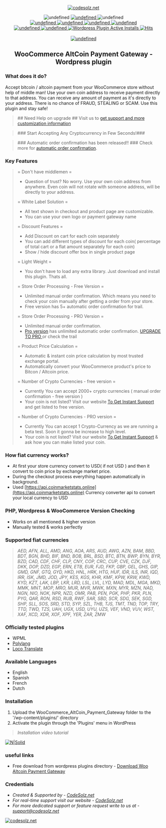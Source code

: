 <p align="center">
    <a href="https://wordpress.org/plugins/woo-altcoin-payment-gateway/advanced/">
        <img src="https://ps.w.org/woo-altcoin-payment-gateway/assets/icon-128x128.png" alt="codesolz.net"/>
    </a>
</p>

<p align="center">
    <img alt="undefined" src="https://img.shields.io/github/last-commit/tuhin18003/WooCommerce-AltCoin-Payment-Gateway.svg">
    <a href="https://codeclimate.com/github/tuhin18003/WooCommerce-AltCoin-Payment-Gateway">
        <img alt="undefined" src="https://api.codeclimate.com/v1/badges/53342611d39bf5044b5f/maintainability">
    </a>
    <img alt="undefined" src="https://img.shields.io/github/languages/code-size/tuhin18003/WooCommerce-AltCoin-Payment-Gateway.svg"> <br>
    <a href="https://wordpress.org/plugins/woo-altcoin-payment-gateway">
        <img alt="undefined" src="https://img.shields.io/wordpress/plugin/wp-version/woo-altcoin-payment-gateway.svg">
    </a>
    <a href="https://wordpress.org/plugins/woo-altcoin-payment-gateway">
        <img alt="undefined" src="https://img.shields.io/wordpress/plugin/tested/woo-altcoin-payment-gateway.svg">
    </a>
    <a href="https://wordpress.org/plugins/woo-altcoin-payment-gateway">
        <img alt="undefined" src="https://img.shields.io/wordpress/plugin/v/woo-altcoin-payment-gateway.svg">
    </a>
    <a href="https://wordpress.org/plugins/woo-altcoin-payment-gateway">
        <img alt="undefined" src="https://img.shields.io/wordpress/plugin/rating/woo-altcoin-payment-gateway.svg">
    </a>
    <br>
    <a href="https://wordpress.org/plugins/woo-altcoin-payment-gateway">
        <img alt="undefined" src="https://img.shields.io/wordpress/plugin/dm/woo-altcoin-payment-gateway.svg">
    </a>
    <a href="https://wordpress.org/plugins/woo-altcoin-payment-gateway">
        <img alt="undefined" src="https://img.shields.io/wordpress/plugin/dt/woo-altcoin-payment-gateway.svg">
    </a>
    <a href="https://wordpress.org/plugins/woo-altcoin-payment-gateway">
        <img alt="Wordpress Plugin Active Installs" src="https://img.shields.io/wordpress/plugin/installs/woo-altcoin-payment-gateway.svg">
    </a>
    <a href="https://wordpress.org/plugins/woo-altcoin-payment-gateway">
        <img src="https://hitcounter.pythonanywhere.com/count/tag.svg?url=https%3A%2F%2Fgithub.com%2FCodeSolz%2FWooCommerce-AltCoin-Payment-Gateway%2Fblob%2Fmaster%2FREADME.md" alt="Hits">
    </a>
    <br><br>
    <a href="https://codesolz.net">
        <img alt="undefined" src="https://img.shields.io/badge/Created%20By-M.Tuhin-brightgreen.svg">
    </a>
</p>
<h2 align="center">WooCommerce AltCoin Payment Gateway - Wordpress plugin</h2>

### What does it do? 


Accept bitcoin / altcoin payment from your WooCommerce store without help of middle man! Use your own coin address to receive payment directly to that address. You can receive any amount of payment as it's directly to your address. There is no chance of FRAUD, STEALING or SCAM. Use this plugin and stay safe!

<blockquote>
## Need Help on upgrade ##
Visit us to  <a target="_blank" href="https://codesolz.net/?utm_source=wordpress.org&utm_medium=README&utm_campaign=woo-altcoin-payment-gateway">get support and more customization information</a>
</blockquote>

<blockquote>
### Start Accepting Any Cryptocurrency in Few Seconds!###
</blockquote>

<blockquote>
### Automatic order confirmation has been released!! ###
Check more for <a target="_blank" href="https://bit.ly/2IuZ96R">automatic order confirmation</a>.
</blockquote>



### Key Features


<blockquote>
= Don't have middlemen = 
<ul>
    <li>Question of trust? No worry. Use your own coin address from anywhere. Even coin will not rotate with someone address, will be directly to your address.</li>
</ul>

= White Label Solution = 
<ul>
    <li>All text shown in checkout and product page are customizable.</li>
    <li>You can use your own logo or payment gateway name</li>
</ul>

= Discount Features = 
<ul>
    <li> Add Discount on cart for each coin separately</li>
    <li> You can add different types of discount for each coin( percentage of total cart or a flat amount separately for each coin)</li>
    <li> Show / hide discount offer box in single product page</li>
</ul>

= Light Weight = 
<ul>
    <li> You don't have to load any extra library. Just download and install this plugin. Thats all.</li>
</ul>

= Store Order Processing - Free Version = 
<ul>
    <li> Unlimited manual order confirmation. Which means you need to check your coin manually after getting a order from your store.</li>
    <li> Free version has 5+ automatic order confirmation for trail.</li>
</ul>

= Store Order Processing - PRO Version = 
<ul>
    <li> Unlimited manual order confirmation.</li>
    <li> <a target="_blank" href="https://bit.ly/2IuZ96R">Pro version</a> has unlimited automatic order confirmation. <a target="_blank" href="https://bit.ly/2IuZ96R">UPGRADE TO PRO </a> or check the trail</li>
</ul>

= Product Price Calculation = 
<ul>
    <li> Automatic & instant coin price calculation by most trusted exchange portal. </li>
    <li> Automatically convert your WooCommerce product's price to Bitcon / Altcoin price. </li>
</ul>

= Number of Crypto Currencies - free version = 
<ul>
    <li> Currently You can accept 2000+ crypto currencies ( manual order confirmation - free version ) </li>
    <li> Your coin is not listed? Visit our website <a target="_blank" href="https://codesolz.net/?utm_source=wordpress.org&utm_medium=README&utm_campaign=woo-altcoin-payment-gateway">To Get Instant Support</a> and get listed to free version.</li>
</ul>

= Number of Crypto Currencies - PRO version = 
<ul>
    <li> Currently You can accept 1 Crypto-Currency as we are running a beta test. Soon it gonna be increase to high level. </li>
    <li> Your coin is not listed? Visit our website <a target="_blank" href="https://codesolz.net/?utm_source=wordpress.org&utm_medium=README&utm_campaign=woo-altcoin-payment-gateway">To Get Instant Support</a> & ask how you can make listed your coin.</li>
</ul>

</blockquote>


### How fiat currency works?
* At first your store currency convert to USD( if not USD ) and then it convert to coin price by exchange market price.
* During the checkout process everything happen automatically in background.
* Used [https://api.coinmarketstats.online](https://api.coinmarketstats.online) Currency converter api to convert your local currency to USD

### PHP, Wordpress & WooCommerce Version Checking
  - Works on all mentioned & higher version
  - Manually tested & works perfectly

### Supported fiat currencies
> *AED, AFN, ALL, AMD, ANG, AOA, ARS, AUD, AWG, AZN, BAM, BBD, BDT, BGN, BHD, BIF, BND, BOB, BRL, BSD, BTC, BTN, BWP, BYN, BYR, BZD, CAD, CDF, CHF, CLP, CNY, COP, CRC, CUP, CVE, CZK, DJF, DKK, DOP, DZD, EGP, ERN, ETB, EUR, FJD, FKP, GBP, GEL, GHS, GIP, GMD, GNF, GTQ, GYD, HKD, HNL, HRK, HTG, HUF, IDR, ILS, INR, IQD, IRR, ISK, JMD, JOD, JPY, KES, KGS, KHR, KMF, KPW, KRW, KWD, KYD, KZT, LAK, LBP, LKR, LRD, LSL, LVL, LYD, MAD, MDL, MGA, MKD, MMK, MNT, MOP, MRO, MUR, MVR, MWK, MXN, MYR, MZN, NAD, NGN, NIO, NOK, NPR, NZD, OMR, PAB, PEN, PGK, PHP, PKR, PLN, PYG, QAR, RON, RSD, RUB, RWF, SAR, SBD, SCR, SDG, SEK, SGD, SHP, SLL, SOS, SRD, STD, SYP, SZL, THB, TJS, TMT, TND, TOP, TRY, TTD, TWD, TZS, UAH, UGX, USD, UYU, UZS, VEF, VND, VUV, WST, XAF, XCD, XDR, XOF, XPF, YER, ZAR, ZMW*

### Officially tested plugins
* WPML
* <a target="_blank" href="https://wordpress.org/plugins/polylang/">Polylang</a>
* <a target="_blank" href="https://wordpress.org/plugins/loco-translate/">Loco Translate</a>

### Available Languages
* English
* Spanish
* French
* Dutch

### Installation
1. Upload the WooCommerce_AltCoin_Payment_Gateway folder to the '/wp-content/plugins/' directory
2. Activate the plugin through the 'Plugins' menu in WordPress

> *Installation video tutorial*

[![N|Solid](http://img.youtube.com/vi/flzobzwIZ5w/0.jpg)](http://www.youtube.com/watch?v=flzobzwIZ5w)


### useful links
- Free download from wordpress plugins directory - [Download Woo Altcoin Payment Gateway](https://wordpress.org/plugins/woo-altcoin-payment-gateway/)

### Credentials
- *Created & Supported by - [CodeSolz.net](https://codesolz.net/)*
- *For real-time support visit our website - [CodeSolz.net](https://codesolz.net/)*
- *For more dedicated support or feature request write to us at - [support@codesolz.net](mailto:support@codesolz.net)*

<a href="https://codesolz.net">
  <img src="https://codesolz.net/packages/uploads/2016/11/logo4-hover.png" alt="codesolz.net"/>
</a>
